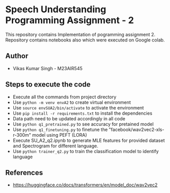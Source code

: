 # Speech Understanding Programming Assignment - 2
This repository contains Implementation of pogramming assignment 2.
Repository contains notebooks also which were executed on Google colab.

## Author

- Vikas Kumar Singh - M23AIR545

## Steps to execute the code
- Execute all the commands from project directory
- Use `python -m venv envA2` to create virtual environment
- Use `source envSUA2/bin/activate` to activate the environment
- Use `pip install -r requirements.txt` to install the dependencies
- Data path need to be updated accordingly in all code
- Use `python q1_pretrained.py` to see accuracy for pretained model
- Use `python q1_finetuning.py` to finetune the "facebook/wav2vec2-xls-r-300m" model using PEFT (LORA)
- Execute SU_A2_q2.ipynb to generate MLE features for provided dataset and Spectrogram for different language.
- Use `python trainer_q2.py` to train the classification model to identify language

## References
+ https://huggingface.co/docs/transformers/en/model_doc/wav2vec2